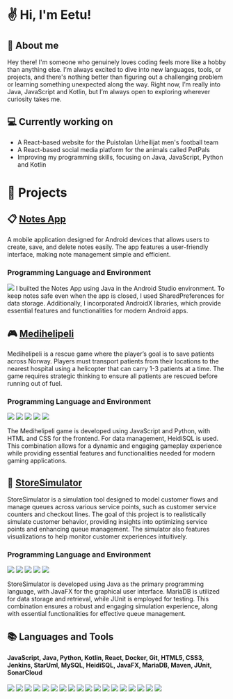 # ✌️ Hi, I'm Eetu!

## 🙇 About me 
Hey there! I'm someone who genuinely loves coding feels more like a hobby than anything else. I’m always excited to dive into new languages, tools, or projects, and there's nothing better than figuring out a challenging problem or learning something unexpected along the way. Right now, I’m really into Java, JavaScript and Kotlin, but I’m always open to exploring wherever curiosity takes me.

##  💻  Currently working on
- A React-based website for the Puistolan Urheilijat men's football team
- A React-based social media platform for the animals called PetPals
- Improving my programming skills, focusing on Java, JavaScript, Python and Kotlin


# 📂 Projects

## 📋 [Notes App](https://github.com/eetuam1/NotesAppPhone)  
A mobile application designed for Android devices that allows users to create, save, and delete notes easily. The app features a user-friendly interface, making note management simple and efficient.

### Programming Language and Environment
<img src="https://img.shields.io/badge/Java-007396?style=for-the-badge&logo=java&logoColor=white" />
I builted the Notes App using Java in the Android Studio environment. To keep notes safe even when the app is closed, I used SharedPreferences for data storage. Additionally, I incorporated AndroidX libraries, which provide essential features and functionalities for modern Android apps.


## 🎮 [Medihelipeli](https://github.com/eetuam1/Medihelipeli/tree/main) 
Medihelipeli is a rescue game where the player’s goal is to save patients across Norway. Players must transport patients from their locations to the nearest hospital using a helicopter that can carry 1-3 patients at a time. The game requires strategic thinking to ensure all patients are rescued before running out of fuel.

### Programming Language and Environment 
<p>
  <img src="https://img.shields.io/badge/JavaScript-F7DF1E?style=for-the-badge&logo=javascript&logoColor=black" />
  <img src="https://img.shields.io/badge/Python-3776AB?style=for-the-badge&logo=python&logoColor=white" />
  <img src="https://img.shields.io/badge/HTML5-E34F26?style=for-the-badge&logo=html5&logoColor=white" />
  <img src="https://img.shields.io/badge/CSS3-1572B6?style=for-the-badge&logo=css3&logoColor=white" />
  <img src="https://img.shields.io/badge/HeidiSQL-586CB5?style=for-the-badge&logo=heidisql&logoColor=white" />
</p>
The Medihelipeli game is developed using JavaScript and Python, with HTML and CSS for the frontend. For data management, HeidiSQL is used. This combination allows for a dynamic and engaging gameplay experience while providing essential features and functionalities needed for modern gaming applications.


## 🏬 [StoreSimulator](https://github.com/eetuam1/StoreSimulator)
StoreSimulator is a simulation tool designed to model customer flows and manage queues across various service points, such as customer service counters and checkout lines. The goal of this project is to realistically simulate customer behavior, providing insights into optimizing service points and enhancing queue management. The simulator also features visualizations to help monitor customer experiences intuitively.

### Programming Language and Environment
<p> <img src="https://img.shields.io/badge/Java-007396?style=for-the-badge&logo=java&logoColor=white" /> 
  <img src="https://img.shields.io/badge/JavaFX-007396?style=for-the-badge&logo=java&logoColor=white" /> 
  <img src="https://img.shields.io/badge/MariaDB-003545?style=for-the-badge&logo=mariadb&logoColor=white" /> 
  <img src="https://img.shields.io/badge/Maven-C71A36?style=for-the-badge&logo=apachemaven&logoColor=white" /> 
  <img src="https://img.shields.io/badge/JUnit-25A162?style=for-the-badge&logo=junit&logoColor=white" /> 
</p>
StoreSimulator is developed using Java as the primary programming language, with JavaFX for the graphical user interface. MariaDB is utilized for data storage and retrieval, while JUnit is employed for testing. This combination ensures a robust and engaging simulation experience, along with essential functionalities for effective queue management.


## 📚  Languages and Tools
#### JavaScript, Java, Python, Kotlin, React, Docker, Git, HTML5, CSS3, Jenkins, StarUml, MySQL, HeidiSQL, JavaFX, MariaDB, Maven, JUnit, SonarCloud
<p>
  <img src="https://img.shields.io/badge/JavaScript-F7DF1E?style=for-the-badge&logo=javascript&logoColor=black" />
  <img src="https://img.shields.io/badge/Java-007396?style=for-the-badge&logo=java&logoColor=white" />
  <img src="https://img.shields.io/badge/Python-3776AB?style=for-the-badge&logo=python&logoColor=white" />
  <img src="https://img.shields.io/badge/Kotlin-0095D5?style=for-the-badge&logo=kotlin&logoColor=white" />
  <img src="https://img.shields.io/badge/React-61DAFB?style=for-the-badge&logo=react&logoColor=black" />
  <img src="https://img.shields.io/badge/Docker-2496ED?style=for-the-badge&logo=docker&logoColor=white" />
  <img src="https://img.shields.io/badge/Git-F05032?style=for-the-badge&logo=git&logoColor=white" />
  <img src="https://img.shields.io/badge/HTML5-E34F26?style=for-the-badge&logo=html5&logoColor=white" />
  <img src="https://img.shields.io/badge/CSS3-1572B6?style=for-the-badge&logo=css3&logoColor=white" />
  <img src="https://img.shields.io/badge/Jenkins-D24939?style=for-the-badge&logo=jenkins&logoColor=white" />
  <img src="https://img.shields.io/badge/StarUML-14354C?style=for-the-badge&logo=staruml&logoColor=white" />
  <img src="https://img.shields.io/badge/MySQL-4479A1?style=for-the-badge&logo=mysql&logoColor=white" />
  <img src="https://img.shields.io/badge/HeidiSQL-586CB5?style=for-the-badge&logo=heidisql&logoColor=white" />
  <img src="https://img.shields.io/badge/JavaFX-007396?style=for-the-badge&logo=java&logoColor=white" />
  <img src="https://img.shields.io/badge/MariaDB-003545?style=for-the-badge&logo=mariadb&logoColor=white" /> 
  <img src="https://img.shields.io/badge/Maven-C71A36?style=for-the-badge&logo=apachemaven&logoColor=white" /> 
  <img src="https://img.shields.io/badge/JUnit-25A162?style=for-the-badge&logo=junit&logoColor=white" />
  <img src="https://img.shields.io/badge/SonarCloud-4E9F3D?style=for-the-badge&logo=sonarcloud&logoColor=white" />
</p>
